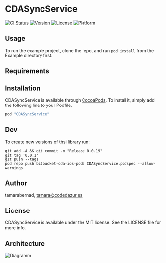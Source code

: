 # CDASyncService

[![CI Status](http://img.shields.io/travis/tamarabernad/CDASyncService.svg?style=flat)](https://travis-ci.org/tamarabernad/CDASyncService)
[![Version](https://img.shields.io/cocoapods/v/CDASyncService.svg?style=flat)](http://cocoapods.org/pods/CDASyncService)
[![License](https://img.shields.io/cocoapods/l/CDASyncService.svg?style=flat)](http://cocoapods.org/pods/CDASyncService)
[![Platform](https://img.shields.io/cocoapods/p/CDASyncService.svg?style=flat)](http://cocoapods.org/pods/CDASyncService)

## Usage

To run the example project, clone the repo, and run `pod install` from the Example directory first.

## Requirements

## Installation

CDASyncService is available through [CocoaPods](http://cocoapods.org). To install
it, simply add the following line to your Podfile:

```ruby
pod "CDASyncService"
```

## Dev
To create new versions of thsi library run:
```unix
git add -A && git commit -m "Release 0.0.19"
git tag '0.0.1'
git push --tags
pod repo push bitbucket-cda-ios-pods CDASyncService.podspec --allow-warnings
```

## Author

tamarabernad, tamara@codedazur.es

## License

CDASyncService is available under the MIT license. See the LICENSE file for more info.


## Architecture
![Diagramm](https://github.com/Codedazur/sync-process-ios/blob/master/readme-resources/diagram.png)